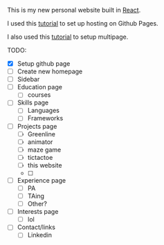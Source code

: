 This is my new personal website built in [React](https://reactjs.org).

I used this [tutorial](https://github.com/gitname/react-gh-pages) to set up hosting on Github Pages.

I also used this [tutorial](https://blog.pshrmn.com/simple-react-router-v4-tutorial/) to setup multipage.

TODO:

- [X] Setup github page
- [ ] Create new homepage
- [ ] Sidebar
- [ ] Education page
  - [ ] courses
- [ ] Skills page
  - [ ] Languages
  - [ ] Frameworks
- [ ] Projects page
  - [ ] Greenline
  - [ ] animator
  - [ ] maze game
  - [ ] tictactoe
  - [ ] this website
  - [ ]
- [ ] Experience page
  - [ ] PA
  - [ ] TAing
  - [ ] Other?
- [ ] Interests page
  - [ ] lol
- [ ] Contact/links
  - [ ] Linkedin

